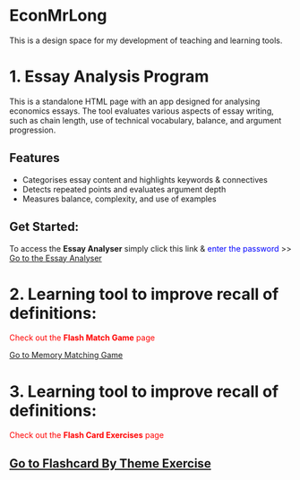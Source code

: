 # EconMrLong
This is a design space for my development of teaching and learning tools.
# 1. Essay Analysis Program  
This is a standalone HTML page with an app designed for analysing economics essays. The tool evaluates various aspects of essay writing, such as chain length, use of technical vocabulary, balance, and argument progression.  

## Features  
- Categorises essay content and highlights keywords & connectives
- Detects repeated points and evaluates argument depth  
- Measures balance, complexity, and use of examples  

## Get Started:
To access the **Essay Analyser** simply click this link &<span style="color:blue"> enter the password</span> >>
[Go to the Essay Analyser ](dsanamycc20plus4.html)

# 2. Learning tool to improve recall of definitions:  
<span style="color:red">Check out the **Flash Match Game** page </span>

[Go to Memory Matching Game](matchinggamekl.html)  

# 3. Learning tool to improve recall of definitions:  
<span style="color:red">Check out the **Flash Card Exercises** page </span>

[Go to Flashcard By Theme Exercise](flashcard4.html) 
---  
